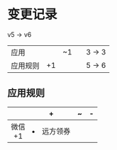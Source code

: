 # 变更记录

v5 -> v6

||||||
|-|:-:|:-:|:-:|:-:|
|应用||~1||3 -> 3|
|应用规则|+1|||5 -> 6|

## 应用规则

||+|~|-|
|:-:|-|-|-|
|微信<br>+1|<li>远方领券|||
